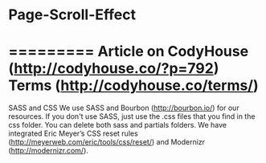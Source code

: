 # Page-Scroll-Effect

=========
Article on CodyHouse (http://codyhouse.co/?p=792)
Terms (http://codyhouse.co/terms/)
=========
SASS and CSS
We use SASS and Bourbon (http://bourbon.io/) for our resources. If you don't use SASS, just use
the .css files that you find in the css folder. You can delete both sass and partials folders.
We have integrated Eric Meyer’s CSS reset rules (http://meyerweb.com/eric/tools/css/reset/) and
Modernizr (http://modernizr.com/).

